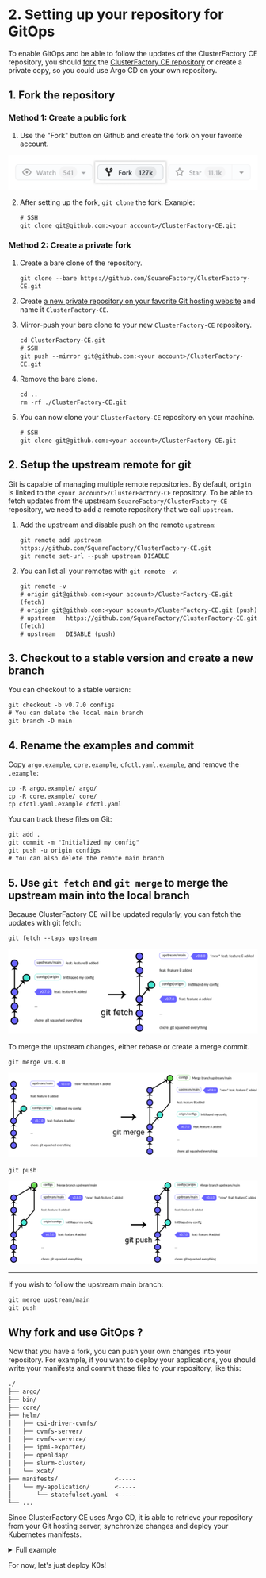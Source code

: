 # 2. Setting up your repository for GitOps

To enable GitOps and be able to follow the updates of the ClusterFactory CE repository, you should [fork](https://docs.github.com/en/get-started/quickstart/fork-a-repo) the [ClusterFactory CE repository](https://github.com/SquareFactory/ClusterFactory-CE) or create a private copy, so you could use Argo CD on your own repository.

## 1. Fork the repository

### Method 1: Create a public fork

1. Use the "Fork" button on Github and create the fork on your favorite account.

![Fork button](02-setting-up-repository.assets/fork_button.png)

2. After setting up the fork, `git clone` the fork. Example:

   ```shell title="user@local:/"
   # SSH
   git clone git@github.com:<your account>/ClusterFactory-CE.git
   ```

### Method 2: Create a private fork

1. Create a bare clone of the repository.

   ```shell title="user@local:/"
   git clone --bare https://github.com/SquareFactory/ClusterFactory-CE.git
   ```

2. Create [a new private repository on your favorite Git hosting website](https://docs.github.com/en/repositories/creating-and-managing-repositories/creating-a-new-repository) and name it `ClusterFactory-CE`.

3. Mirror-push your bare clone to your new `ClusterFactory-CE` repository.

   ```shell title="user@local:/"
   cd ClusterFactory-CE.git
   # SSH
   git push --mirror git@github.com:<your account>/ClusterFactory-CE.git
   ```

4. Remove the bare clone.

   ```shell title="user@local:/ClusterFactory-CE.git"
   cd ..
   rm -rf ./ClusterFactory-CE.git

5. You can now clone your `ClusterFactory-CE` repository on your machine.

   ```shell title="user@local:/"
   # SSH
   git clone git@github.com:<your account>/ClusterFactory-CE.git
   ```

## 2. Setup the upstream remote for git

Git is capable of managing multiple remote repositories. By default, `origin` is linked to the `<your account>/ClusterFactory-CE` repository. To be able to fetch updates from the upstream `SquareFactory/ClusterFactory-CE` repository, we need to add a remote repository that we call `upstream`.

1. Add the upstream and disable push on the remote `upstream`:

   ```shell title="user@local:/ClusterFactory-CE"
   git remote add upstream https://github.com/SquareFactory/ClusterFactory-CE.git
   git remote set-url --push upstream DISABLE
   ```

2. You can list all your remotes with `git remote -v`:

   ```shell title="user@local:/ClusterFactory-CE"
   git remote -v
   # origin	git@github.com:<your account>/ClusterFactory-CE.git (fetch)
   # origin	git@github.com:<your account>/ClusterFactory-CE.git (push)
   # upstream	https://github.com/SquareFactory/ClusterFactory-CE.git (fetch)
   # upstream	DISABLE (push)
   ```

## 3. Checkout to a stable version and create a new branch

You can checkout to a stable version:

```shell title="user@local:/ClusterFactory-CE"
git checkout -b v0.7.0 configs
# You can delete the local main branch
git branch -D main
```

## 4. Rename the examples and commit

Copy `argo.example`, `core.example`, `cfctl.yaml.example`, and remove the `.example`:

```shell title="user@local:/ClusterFactory-CE"
cp -R argo.example/ argo/
cp -R core.example/ core/
cp cfctl.yaml.example cfctl.yaml
```

You can track these files on Git:

```shell title="user@local:/ClusterFactory-CE"
git add .
git commit -m "Initialized my config"
git push -u origin configs
# You can also delete the remote main branch
```

## 5. Use `git fetch` and `git merge` to merge the upstream main into the local branch

Because ClusterFactory CE will be updated regularly, you can fetch the updates with git fetch:

```shell title="user@local:/ClusterFactory-CE"
git fetch --tags upstream
```

![git-fetch](02-setting-up-repository.assets/image-20220624193812004.png)

To merge the upstream changes, either rebase or create a merge commit.

```shell title="user@local:/ClusterFactory-CE"
git merge v0.8.0
```

![git-merge](02-setting-up-repository.assets/image-20220624194957531.png)

```shell title="user@local:/ClusterFactory-CE"
git push
```

![git-push](02-setting-up-repository.assets/image-20220624195047988.png)

---

If you wish to follow the upstream main branch:

```shell title="user@local:/ClusterFactory-CE"
git merge upstream/main
git push
```

## Why fork and use GitOps ?

Now that you have a fork, you can push your own changes into your repository. For example, if you want to deploy your applications, you should write your manifests and commit these files to your repository, like this:

```text
./
├── argo/
├── bin/
├── core/
├── helm/
│   ├── csi-driver-cvmfs/
│   ├── cvmfs-server/
│   ├── cvmfs-service/
│   ├── ipmi-exporter/
│   ├── openldap/
│   ├── slurm-cluster/
│   └── xcat/
├── manifests/			      <-----
│   └── my-application/       <-----
│       └── statefulset.yaml  <-----
└── ...
```

Since ClusterFactory CE uses Argo CD, it is able to retrieve your repository from your Git hosting server, synchronize changes and deploy your Kubernetes manifests.

<details>
<summary>Full example</summary>

Create a local secret containing a SSH deploy key and the git url.

```yaml title="argo/default/secrets/my-repository-secret.yaml.local"
apiVersion: v1
kind: Secret
metadata:
  name: my-repository-secret
  namespace: argocd
  labels:
    argocd.argoproj.io/secret-type: repository
type: Opaque
stringData:
  sshPrivateKey: |
    -----BEGIN RSA PRIVATE KEY-----
    -----END RSA PRIVATE KEY-----
  type: git
  url: git@github.com:<your account>/<your repo>.git
```

Seal it and apply it:

```shell
./kubeseal-every-local-files.sh
kubectl apply -f argo/default/secrets/my-repository-sealed-secret.yaml
```

Configure an Argo CD Application:

```yaml title="argo/default/apps/my-application.yaml"
apiVersion: argoproj.io/v1alpha1
kind: Application
metadata:
  name: my-application
  namespace: argocd
  finalizers:
    - resources-finalizer.argocd.argoproj.io
spec:
  project: default
  source:
    repoURL: git@github.com:<your account>/<your repo>.git
    targetRevision: HEAD
    path: manifests/my-application
    directory:
      recurse: true

  destination:
    server: 'https://kubernetes.default.svc'
    namespace: default

  syncPolicy:
    automated:
      prune: true # Specifies if resources should be pruned during auto-syncing ( false by default ).
      selfHeal: true # Specifies if partial app sync should be executed when resources are changed only in target Kubernetes cluster and no git change detected ( false by default ).
      allowEmpty: false # Allows deleting all application resources during automatic syncing ( false by default ).
    syncOptions: []
    retry:
      limit: 5 # number of failed sync attempt retries; unlimited number of attempts if less than 0
      backoff:
        duration: 5s # the amount to back off. Default unit is seconds, but could also be a duration (e.g. "2m", "1h")
        factor: 2 # a factor to multiply the base duration after each failed retry
        maxDuration: 3m # the maximum amount of time allowed for the backoff strategy
```

And apply it:

```shell
./kubeseal-every-local-files.sh
kubectl apply -f argo/default/apps/my-application.yaml
```

Argo CD will deploy and synchroize automatically by following the HEAD commit. You can also specify the branch instead of `HEAD`.

</details>

For now, let's just deploy K0s!
